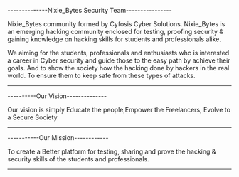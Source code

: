 --------------Nixie_Bytes Security Team----------------

Nixie_Bytes community formed by Cyfosis Cyber Solutions.
Nixie_Bytes is an emerging hacking community enclosed for testing,
proofing security & gaining knowledge on hacking skills for students
and professionals alike.


We aiming for the students, professionals and enthusiasts who is
interested a career in Cyber security and guide those to the easy
path by achieve their goals. And to show the society how the
hacking done by hackers in the real world. To ensure them to keep
safe from these types of attacks.

---------------------------------------------------------------------
----------Our Vision--------------

Our vision is simply Educate the people,Empower the Freelancers, Evolve to a Secure Society

---------------------------------


-----------Our Mission------------


To create a Better platform for testing, sharing and prove the hacking & security skills of the students and professionals.

----------------------------------
